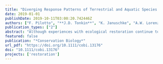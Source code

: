 ```yaml
---
title: "Diverging Response Patterns of Terrestrial and Aquatic Species To Hydromorphological Restoration"
date: 2019-01-01
publishDate: 2019-10-11T03:00:20.742446Z
authors: ["F. Pilotto", "**J.D. Tonkin**", "K. Januschke", "A.W. Lorenz", "J. Jourdan", "A. Sundermann", "D. Hering", "S. Stoll", "P. Haase"]
publication_types: ["2"]
abstract: "Although experiences with ecological restoration continue to accumulate, the effectiveness of restoration for biota remains debated. We complemented a traditional taxonomic analysis approach with information on 56 species traits to uncover the responses of 3 aquatic (fish, macroinvertebrates, macrophytes) and 2 terrestrial (carabid beetles, floodplain vegetation) biotic groups to 43 hydromorphological river restoration projects in Germany. All taxonomic groups responded positively to restoration, as shown by increased taxonomic richness (10-164%) and trait diversity (habitat, dispersal and mobility, size, form, life history, and feeding groups) (15-120%). Responses, however, were stronger for terrestrial than aquatic biota, and, contrary to our expectation, taxonomic responses were stronger than those of traits. Nevertheless, trait analysis provided mechanistic insights into the drivers of community change following restoration. Trait analysis for terrestrial biota indicated restoration success was likely enhanced by lateral connectivity and reestablishment of dynamic processes in the floodplain. The weaker response of aquatic biota suggests recovery was hindered by the persistence of stressors in the aquatic environment, such as degraded water quality, dispersal constraints, and insufficient hydromorphological change. Therefore, river restoration requires combined local- and regional-scale approaches to maximize the response of both aquatic and terrestrial organisms. Due to the contrasting responses of aquatic and terrestrial biota, the planning and assessment of river restoration outcomes should consider effects on both components of riverine landscapes."
featured: false
publication: "*Conservation Biology*"
url_pdf: "https://doi.org/10.1111/cobi.13176"
doi: "10.1111/cobi.13176"
projects: ['restoration']
---
```


